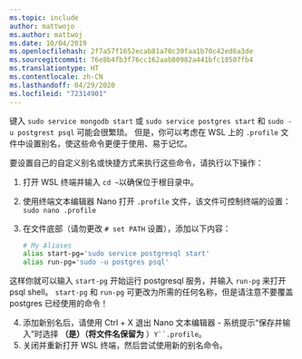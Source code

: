```yaml
---
ms.topic: include
author: mattwojo
ms.author: mattwoj
ms.date: 10/04/2019
ms.openlocfilehash: 2f7a57f1652ecab81a70c39faa1b70c42ed6a3de
ms.sourcegitcommit: 76e8b4fb3f76cc162aab80982a441bfc18507fb4
ms.translationtype: HT
ms.contentlocale: zh-CN
ms.lasthandoff: 04/29/2020
ms.locfileid: "72314901"
---
```

键入 `sudo service mongodb start` 或 `sudo service postgres start` 和 `sudo -u postgrest psql` 可能会很繁琐。  但是，你可以考虑在 WSL 上的 `.profile` 文件中设置别名，使这些命令更便于使用、易于记忆。 

要设置自己的自定义别名或快捷方式来执行这些命令，请执行以下操作：

1. 打开 WSL 终端并输入 `cd ~`以确保位于根目录中。
2. 使用终端文本编辑器 Nano 打开 `.profile` 文件，该文件可控制终端的设置：`sudo nano .profile`
3. 在文件底部（请勿更改 `# set PATH` 设置），添加以下内容：

    ```bash
    # My Aliases
    alias start-pg='sudo service postgresql start'
    alias run-pg='sudo -u postgres psql'
    ```

这样你就可以输入 `start-pg` 开始运行 postgresql 服务，并输入 `run-pg` 来打开 psql shell。 `start-pg` 和 `run-pg` 可更改为所需的任何名称，但是请注意不要覆盖 postgres 已经使用的命令！

4. 添加新别名后，请使用 Ctrl + X 退出 Nano 文本编辑器 - 系统提示“保存并输入”时选择 **（是）（将文件名保留为** ）`Y``.profile`。
5. 关闭并重新打开 WSL 终端，然后尝试使用新的别名命令。

